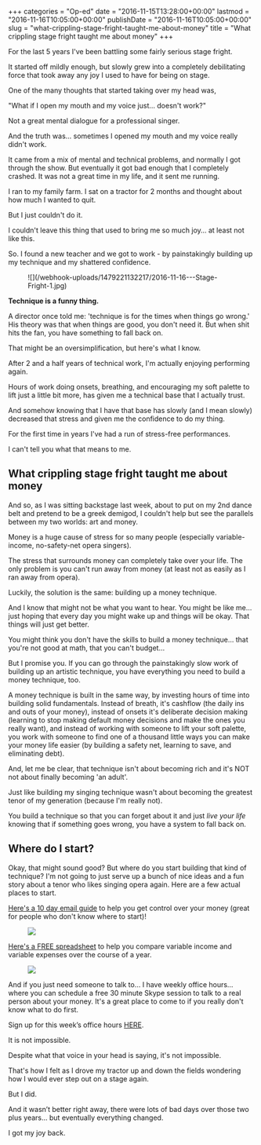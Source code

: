 +++
categories = "Op-ed"
date = "2016-11-15T13:28:00+00:00"
lastmod = "2016-11-16T10:05:00+00:00"
publishDate = "2016-11-16T10:05:00+00:00"
slug = "what-crippling-stage-fright-taught-me-about-money"
title = "What crippling stage fright taught me about money"
+++

For the last 5 years I've been battling some fairly serious stage fright. 

It started off mildly enough, but slowly grew into a completely debilitating force that took away any joy I used to have for being on stage.

One of the many thoughts that started taking over my head was,

"What if I open my mouth and my voice just... doesn't work?"

Not a great mental dialogue for a professional singer.

And the truth was... sometimes I opened my mouth and my voice really didn't work.

It came from a mix of mental and technical problems, and normally I got through the show. But eventually it got bad enough that I completely crashed. It was not a great time in my life, and it sent me running.

I ran to my family farm. I sat on a tractor for 2 months and thought about how much I wanted to quit.

But I just couldn't do it.

I couldn't leave this thing that used to bring me so much joy… at least not like this.

So. I found a new teacher and we got to work - by painstakingly building up my technique and my shattered confidence.

<figure data-type="image">
![](/webhook-uploads/1479221132217/2016-11-16---Stage-Fright-1.jpg)
</figure>

**Technique is a funny thing.**

A director once told me: 'technique is for the times when things go wrong.' His theory was that when things are good, you don't need it. But when shit hits the fan, you have something to fall back on.

That might be an oversimplification, but here's what I know.

After 2 and a half years of technical work, I'm actually enjoying performing again.

Hours of work doing onsets, breathing, and encouraging my soft palette to lift just a little bit more, has given me a technical base that I actually trust.

And somehow knowing that I have that base has slowly (and I mean slowly) decreased that stress and given me the confidence to do my thing.

For the first time in years I've had a run of stress-free performances.

I can't tell you what that means to me.

## What crippling stage fright taught me about money

And so, as I was sitting backstage last week, about to put on my 2nd dance belt and pretend to be a greek demigod, I couldn't help but see the parallels between my two worlds: art and money.

Money is a huge cause of stress for so many people (especially variable-income, no-safety-net opera singers).

The stress that surrounds money can completely take over your life. The only problem is you can't run away from money (at least not as easily as I ran away from opera).

Luckily, the solution is the same: building up a money technique.

And I know that might not be what you want to hear. You might be like me… just hoping that every day you might wake up and things will be okay. That things will just get better.

You might think you don't have the skills to build a money technique… that you're not good at math, that you can't budget…

But I promise you. If you can go through the painstakingly slow work of building up an artistic technique, you have everything you need to build a money technique, too.

A money technique is built in the same way, by investing hours of time into building solid fundamentals. Instead of breath, it's cashflow (the daily ins and outs of your money), instead of onsets it's deliberate decision making (learning to stop making default money decisions and make the ones you really want), and instead of working with someone to lift your soft palette, you work with someone to find one of a thousand little ways you can make your money life easier (by building a safety net, learning to save, and eliminating debt). 

And, let me be clear, that technique isn't about becoming rich and it's NOT not about finally becoming 'an adult'.

Just like building my singing technique wasn't about becoming the greatest tenor of my generation (because I'm really not).

You build a technique so that you can forget about it and just *live your life* knowing that if something goes wrong, you have a system to fall back on.

## Where do I start?

Okay, that might sound good? But where do you start building that kind of technique?
I'm not going to just serve up a bunch of nice ideas and a fun story about a tenor who likes singing opera again. Here are a few actual places to start. 

[Here's a 10 day email guide](http://www.ragstoreasonable.com/intro-to-your-money/) to help you get control over your money (great for people who don't know where to start)!

<a href="http://www.ragstoreasonable.com/intro-to-your-money/" target="blank"><figure data-type="image">![](/webhook-uploads/1479221461499/2016-11-16---Intro-to-money---cartoon-ad.jpg)
</figure>
</a>

[Here's a FREE spreadsheet](http://www.ragstoreasonable.com/variable-income-opera/) to help you compare variable income and variable expenses over the course of a year. 

<a href="http://www.ragstoreasonable.com/variable-income-opera/" target="blank"><figure data-type="image">![](/webhook-uploads/1479221607776/2016-11-16---Variable-Income-2.jpg)</figure></a>

And if you just need someone to talk to… I have weekly office hours… where you can schedule a free 30 minute Skype session to talk to a real person about your money. It's a great place to come to if you really don't know what to do first.

Sign up for this week’s office hours [HERE](http://wp.me/P5xZbb-1e8).

It is not impossible.

Despite what that voice in your head is saying, it's not impossible.

That's how I felt as I drove my tractor up and down the fields wondering how I would ever step out on a stage again.

But I did.

And it wasn’t better right away, there were lots of bad days over those two plus years… but eventually everything changed.

I got my joy back. 
